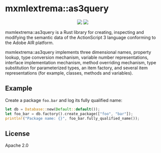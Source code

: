 # mxmlextrema::as3query

<p align="center">
  <a href="https://lib.rs/crates/mxmlextrema-as3query"><img src="https://img.shields.io/badge/lib.rs-green"></a>
  <a href="https://docs.rs/mxmlextrema-as3query"><img src="https://img.shields.io/badge/Rust%20API%20Documentation-gray"></a>
</p>

mxmlextrema::as3query is a Rust library for creating, inspecting and modifying the semantic data of the ActionScript 3 language conforming to the Adobe AIR platform.

mxmlextrema::as3query implements three dimensional names, property lookup, type conversion mechanism, variable number representations, interface implementation mechanism, method overriding mechanism, type substitution for parameterized types, an item factory, and several item representations (for example, classes, methods and variables).

## Example

Create a package `foo.bar` and log its fully qualified name:

```rust
let db = Database::new(Default::default());
let foo_bar = db.factory().create_package(["foo", "bar"]);
println!("Package name: {}", foo_bar.fully_qualified_name());
```

## License

Apache 2.0